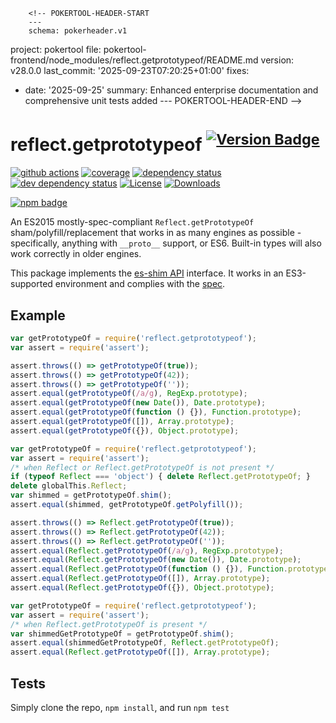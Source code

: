         <!-- POKERTOOL-HEADER-START
        ---
        schema: pokerheader.v1
project: pokertool
file: pokertool-frontend/node_modules/reflect.getprototypeof/README.md
version: v28.0.0
last_commit: '2025-09-23T07:20:25+01:00'
fixes:
- date: '2025-09-25'
  summary: Enhanced enterprise documentation and comprehensive unit tests added
        ---
        POKERTOOL-HEADER-END -->
# reflect.getprototypeof <sup>[![Version Badge][npm-version-svg]][package-url]</sup>

[![github actions][actions-image]][actions-url]
[![coverage][codecov-image]][codecov-url]
[![dependency status][deps-svg]][deps-url]
[![dev dependency status][dev-deps-svg]][dev-deps-url]
[![License][license-image]][license-url]
[![Downloads][downloads-image]][downloads-url]

[![npm badge][npm-badge-png]][package-url]

An ES2015 mostly-spec-compliant `Reflect.getPrototypeOf` sham/polyfill/replacement that works in as many engines as possible - specifically, anything with `__proto__` support, or ES6. Built-in types will also work correctly in older engines.

This package implements the [es-shim API](https://github.com/es-shims/api) interface. It works in an ES3-supported environment and complies with the [spec](https://www.ecma-international.org/ecma-262/5.1/).

## Example

```js
var getPrototypeOf = require('reflect.getprototypeof');
var assert = require('assert');

assert.throws(() => getPrototypeOf(true));
assert.throws(() => getPrototypeOf(42));
assert.throws(() => getPrototypeOf(''));
assert.equal(getPrototypeOf(/a/g), RegExp.prototype);
assert.equal(getPrototypeOf(new Date()), Date.prototype);
assert.equal(getPrototypeOf(function () {}), Function.prototype);
assert.equal(getPrototypeOf([]), Array.prototype);
assert.equal(getPrototypeOf({}), Object.prototype);
```

```js
var getPrototypeOf = require('reflect.getprototypeof');
var assert = require('assert');
/* when Reflect or Reflect.getPrototypeOf is not present */
if (typeof Reflect === 'object') { delete Reflect.getPrototypeOf; }
delete globalThis.Reflect;
var shimmed = getPrototypeOf.shim();
assert.equal(shimmed, getPrototypeOf.getPolyfill());

assert.throws(() => Reflect.getPrototypeOf(true));
assert.throws(() => Reflect.getPrototypeOf(42));
assert.throws(() => Reflect.getPrototypeOf(''));
assert.equal(Reflect.getPrototypeOf(/a/g), RegExp.prototype);
assert.equal(Reflect.getPrototypeOf(new Date()), Date.prototype);
assert.equal(Reflect.getPrototypeOf(function () {}), Function.prototype);
assert.equal(Reflect.getPrototypeOf([]), Array.prototype);
assert.equal(Reflect.getPrototypeOf({}), Object.prototype);
```

```js
var getPrototypeOf = require('reflect.getprototypeof');
var assert = require('assert');
/* when Reflect.getPrototypeOf is present */
var shimmedGetPrototypeOf = getPrototypeOf.shim();
assert.equal(shimmedGetPrototypeOf, Reflect.getPrototypeOf);
assert.equal(Reflect.getPrototypeOf([]), Array.prototype);
```

## Tests
Simply clone the repo, `npm install`, and run `npm test`

[package-url]: https://npmjs.org/package/reflect.getprototypeof
[npm-version-svg]: https://versionbadg.es/es-shims/Reflect.getPrototypeOf.svg
[deps-svg]: https://david-dm.org/es-shims/Reflect.getPrototypeOf.svg
[deps-url]: https://david-dm.org/es-shims/Reflect.getPrototypeOf
[dev-deps-svg]: https://david-dm.org/es-shims/Reflect.getPrototypeOf/dev-status.svg
[dev-deps-url]: https://david-dm.org/es-shims/Reflect.getPrototypeOf#info=devDependencies
[npm-badge-png]: https://nodei.co/npm/reflect.getprototypeof.png?downloads=true&stars=true
[license-image]: https://img.shields.io/npm/l/reflect.getprototypeof.svg
[license-url]: LICENSE
[downloads-image]: https://img.shields.io/npm/dm/reflect.getprototypeof.svg
[downloads-url]: https://npm-stat.com/charts.html?package=reflect.getprototypeof
[codecov-image]: https://codecov.io/gh/es-shims/Reflect.getPrototypeOf/branch/main/graphs/badge.svg
[codecov-url]: https://app.codecov.io/gh/es-shims/Reflect.getPrototypeOf/
[actions-image]: https://img.shields.io/endpoint?url=https://github-actions-badge-u3jn4tfpocch.runkit.sh/es-shims/Reflect.getPrototypeOf
[actions-url]: https://github.com/es-shims/Reflect.getPrototypeOf/actions
